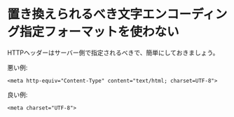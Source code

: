 # 置き換えられるべき文字エンコーディング指定フォーマットを使わない

HTTPヘッダーはサーバー側で指定されるべきで、簡単にしておきましょう。

悪い例:

    <meta http-equiv="Content-Type" content="text/html; charset=UTF-8">

良い例:

    <meta charset="UTF-8">
